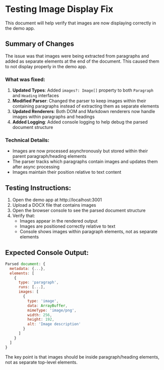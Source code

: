 # Testing Image Display Fix

This document will help verify that images are now displaying correctly in the demo app.

## Summary of Changes

The issue was that images were being extracted from paragraphs and added as separate elements at the end of the document. This caused them to not display properly in the demo app.

### What was fixed:

1. **Updated Types**: Added `images?: Image[]` property to both `Paragraph` and `Heading` interfaces
2. **Modified Parser**: Changed the parser to keep images within their containing paragraphs instead of extracting them as separate elements
3. **Updated Renderers**: Both DOM and Markdown renderers now handle images within paragraphs and headings
4. **Added Logging**: Added console logging to help debug the parsed document structure

### Technical Details:

- Images are now processed asynchronously but stored within their parent paragraph/heading elements
- The parser tracks which paragraphs contain images and updates them after async processing
- Images maintain their position relative to text content

## Testing Instructions:

1. Open the demo app at http://localhost:3001
2. Upload a DOCX file that contains images
3. Open the browser console to see the parsed document structure
4. Verify that:
   - Images appear in the rendered output
   - Images are positioned correctly relative to text
   - Console shows images within paragraph elements, not as separate elements

## Expected Console Output:

```javascript
Parsed document: {
  metadata: {...},
  elements: [
    {
      type: 'paragraph',
      runs: [...],
      images: [
        {
          type: 'image',
          data: ArrayBuffer,
          mimeType: 'image/png',
          width: 256,
          height: 192,
          alt: 'Image description'
        }
      ]
    }
  ]
}
```

The key point is that images should be inside paragraph/heading elements, not as separate top-level elements.